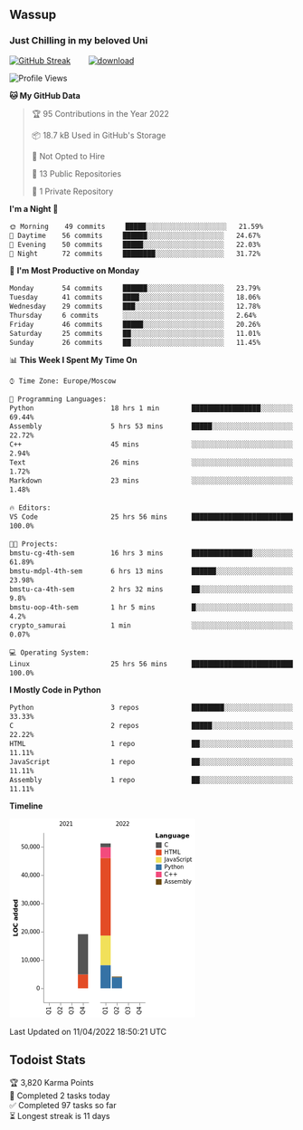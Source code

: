## Wassup 
### Just Chilling in my beloved Uni 

<!--
-->

[![GitHub Streak](http://github-readme-streak-stats.herokuapp.com?user=archeoss&theme=shades-of-purple&hide_border=true&date_format=j%20M%5B%20Y%5D)](https://git.io/streak-stats)&nbsp;&nbsp;&nbsp;&nbsp;&nbsp;&nbsp;&nbsp;&nbsp;[![download](https://user-images.githubusercontent.com/68448737/147796309-d8b65b1d-4dde-40d9-b03a-2b42aaa6cd43.jpeg)
](https://bmstu.ru/)

<!--START_SECTION:waka-->
![Profile Views](http://img.shields.io/badge/Profile%20Views-2-blue)

**🐱 My GitHub Data** 

> 🏆 95 Contributions in the Year 2022
 > 
> 📦 18.7 kB Used in GitHub's Storage 
 > 
> 🚫 Not Opted to Hire
 > 
> 📜 13 Public Repositories 
 > 
> 🔑 1 Private Repository 
 > 
**I'm a Night 🦉** 

```text
🌞 Morning    49 commits     █████░░░░░░░░░░░░░░░░░░░░   21.59% 
🌆 Daytime    56 commits     ██████░░░░░░░░░░░░░░░░░░░   24.67% 
🌃 Evening    50 commits     █████░░░░░░░░░░░░░░░░░░░░   22.03% 
🌙 Night      72 commits     ████████░░░░░░░░░░░░░░░░░   31.72%

```
📅 **I'm Most Productive on Monday** 

```text
Monday       54 commits     ██████░░░░░░░░░░░░░░░░░░░   23.79% 
Tuesday      41 commits     ████░░░░░░░░░░░░░░░░░░░░░   18.06% 
Wednesday    29 commits     ███░░░░░░░░░░░░░░░░░░░░░░   12.78% 
Thursday     6 commits      ░░░░░░░░░░░░░░░░░░░░░░░░░   2.64% 
Friday       46 commits     █████░░░░░░░░░░░░░░░░░░░░   20.26% 
Saturday     25 commits     ██░░░░░░░░░░░░░░░░░░░░░░░   11.01% 
Sunday       26 commits     ██░░░░░░░░░░░░░░░░░░░░░░░   11.45%

```


📊 **This Week I Spent My Time On** 

```text
⌚︎ Time Zone: Europe/Moscow

💬 Programming Languages: 
Python                   18 hrs 1 min        █████████████████░░░░░░░░   69.44% 
Assembly                 5 hrs 53 mins       █████░░░░░░░░░░░░░░░░░░░░   22.72% 
C++                      45 mins             ░░░░░░░░░░░░░░░░░░░░░░░░░   2.94% 
Text                     26 mins             ░░░░░░░░░░░░░░░░░░░░░░░░░   1.72% 
Markdown                 23 mins             ░░░░░░░░░░░░░░░░░░░░░░░░░   1.48%

🔥 Editors: 
VS Code                  25 hrs 56 mins      █████████████████████████   100.0%

🐱‍💻 Projects: 
bmstu-cg-4th-sem         16 hrs 3 mins       ███████████████░░░░░░░░░░   61.89% 
bmstu-mdpl-4th-sem       6 hrs 13 mins       ██████░░░░░░░░░░░░░░░░░░░   23.98% 
bmstu-ca-4th-sem         2 hrs 32 mins       ██░░░░░░░░░░░░░░░░░░░░░░░   9.8% 
bmstu-oop-4th-sem        1 hr 5 mins         █░░░░░░░░░░░░░░░░░░░░░░░░   4.2% 
crypto_samurai           1 min               ░░░░░░░░░░░░░░░░░░░░░░░░░   0.07%

💻 Operating System: 
Linux                    25 hrs 56 mins      █████████████████████████   100.0%

```

**I Mostly Code in Python** 

```text
Python                   3 repos             ████████░░░░░░░░░░░░░░░░░   33.33% 
C                        2 repos             █████░░░░░░░░░░░░░░░░░░░░   22.22% 
HTML                     1 repo              ██░░░░░░░░░░░░░░░░░░░░░░░   11.11% 
JavaScript               1 repo              ██░░░░░░░░░░░░░░░░░░░░░░░   11.11% 
Assembly                 1 repo              ██░░░░░░░░░░░░░░░░░░░░░░░   11.11%

```


**Timeline**

![Chart not found](https://raw.githubusercontent.com/archeoss/archeoss/master/charts/bar_graph.png) 


 Last Updated on 11/04/2022 18:50:21 UTC
<!--END_SECTION:waka-->

## Todoist Stats

<!-- TODO-IST:START -->
🏆  3,820 Karma Points           
🌸  Completed 2 tasks today           
✅  Completed 97 tasks so far           
⏳  Longest streak is 11 days
<!-- TODO-IST:END -->
